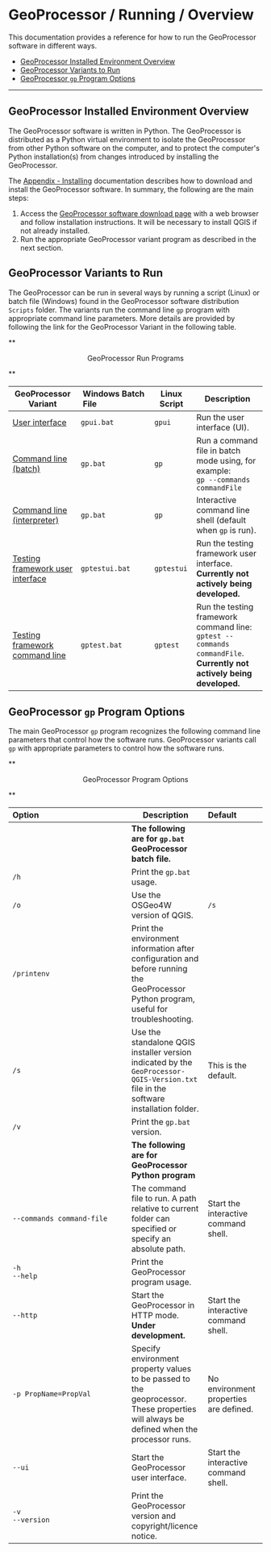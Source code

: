 # GeoProcessor / Running / Overview #

This documentation provides a reference for how to run the GeoProcessor software in different ways.

* [GeoProcessor Installed Environment Overview](#geoprocessor-installed-environment-overview)
* [GeoProcessor Variants to Run](#geoprocessor-variants-to-run)
* [GeoProcessor `gp` Program Options](#geoprocessor-gp-program-options)

----------------

## GeoProcessor Installed Environment Overview ##

The GeoProcessor software is written in Python.
The GeoProcessor is distributed as a Python virtual environment to isolate the GeoProcessor
from other Python software on the computer, and to protect the computer's Python installation(s) from
changes introduced by installing the GeoProcessor.

The [Appendix - Installing](../appendix-install/install.md) documentation describes how to download
and install the GeoProcessor software.  In summary, the following are the main steps:

1. Access the [GeoProcessor software download page](http://software.openwaterfoundation.org/geoprocessor/) with a web browser
and follow installation instructions.  It will be necessary to install QGIS if not already installed.
2. Run the appropriate GeoProcessor variant program as described in the next section.

## GeoProcessor Variants to Run ##

The GeoProcessor can be run in several ways by running a script (Linux) or batch file (Windows) found
in the GeoProcessor software distribution `Scripts` folder.
The variants run the command line `gp` program with appropriate command line parameters.
More details are provided by following the link for the GeoProcessor Variant in the following table.

**<p style="text-align: center;">
GeoProcessor Run Programs
</p>**

| **GeoProcessor Variant**                     | **Windows Batch File**&nbsp;&nbsp;&nbsp;&nbsp;&nbsp;&nbsp;&nbsp;&nbsp;&nbsp;&nbsp;&nbsp;&nbsp;&nbsp;&nbsp;&nbsp;&nbsp;&nbsp;&nbsp;&nbsp;&nbsp;&nbsp;&nbsp; | **Linux Script** | **Description** |
| -------------------------------------------- | -------------- | --------------- | -- |
| [User interface](ui.md)                         | `gpui.bat` | `gpui` | Run the user interface (UI). | 
| [Command line (batch)](cl-batch.md)             | `gp.bat` | `gp` | Run a command file in batch mode using, for example:<br>`gp --commands commandFile` | 
| [Command line (interpreter)](cl-interpreter.md) | `gp.bat` | `gp` | Interactive command line shell (default when `gp` is run). | 
| [Testing framework user interface](gptest.md)   | `gptestui.bat` | `gptestui` | Run the testing framework user interface.<br>**Currently not actively being developed.**| 
| [Testing framework command line](gptest.md)     | `gptest.bat` | `gptest` | Run the testing framework command line:  `gptest --commands commandFile`.<br>**Currently not actively being developed.**| 

## GeoProcessor `gp` Program Options ##

The main GeoProcessor `gp` program recognizes the following command line parameters that control how the software runs.
GeoProcessor variants call `gp` with appropriate parameters to control how the software runs.

**<p style="text-align: center;">
GeoProcessor Program Options
</p>**

| **Option**&nbsp;&nbsp;&nbsp;&nbsp;&nbsp;&nbsp;&nbsp;&nbsp;&nbsp;&nbsp;&nbsp;&nbsp;&nbsp;&nbsp;&nbsp;&nbsp;&nbsp;&nbsp;&nbsp;&nbsp;&nbsp;&nbsp;&nbsp;&nbsp;&nbsp;&nbsp;&nbsp;&nbsp;&nbsp;&nbsp;&nbsp;&nbsp;&nbsp;&nbsp;&nbsp;&nbsp;&nbsp;&nbsp;&nbsp; | **Description** | **Default**&nbsp;&nbsp;&nbsp;&nbsp;&nbsp;&nbsp;&nbsp;&nbsp;&nbsp;&nbsp; |
| --------------|-----------------|----------------- |
| | **The following are for `gp.bat` GeoProcessor batch file.** | |
| `/h` | Print the `gp.bat` usage. | |
| `/o` | Use the OSGeo4W version of QGIS. | `/s` |
| `/printenv` | Print the environment information after configuration and before running the GeoProcessor Python program, useful for troubleshooting. | |
| `/s` | Use the standalone QGIS installer version indicated by the `GeoProcessor-QGIS-Version.txt` file in the software installation folder. | This is the default. |
| `/v` | Print the `gp.bat` version. | |
| | **The following are for GeoProcessor Python program** | |
| `--commands command-file` | The command file to run. A path relative to current folder can specified or specify an absolute path. | Start the interactive command shell. |
| `-h`<br>`--help` | Print the GeoProcessor program usage. | |
| `--http` | Start the GeoProcessor in HTTP mode. **Under development.**| Start the interactive command shell. |
| `-p PropName=PropVal` | Specify environment property values to be passed to the geoprocessor.  These properties will always be defined when the processor runs. | No environment properties are defined. |
| `--ui` | Start the GeoProcessor user interface.| Start the interactive command shell. |
| `-v`<br>`--version` | Print the GeoProcessor version and copyright/licence notice. | |
